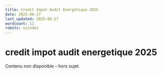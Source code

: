 ```yaml
---
title: Credit Impot Audit Energetique 2025
date: 2025-06-27
last_updated: 2025-06-27
wordcount: 11
robots: noindex
---
```


# credit impot audit energetique 2025

Contenu non disponible – hors sujet.